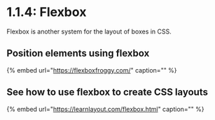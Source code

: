 # 1.1.4: Flexbox

Flexbox is another system for the layout of boxes in CSS.

## Position elements using flexbox

{% embed url="https://flexboxfroggy.com/" caption="" %}

## See how to use flexbox to create CSS layouts

{% embed url="https://learnlayout.com/flexbox.html" caption="" %}
